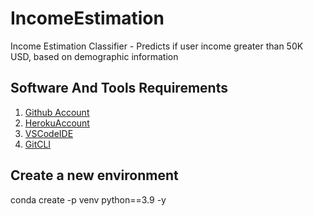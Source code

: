 # IncomeEstimation
Income Estimation Classifier - Predicts if user income greater than 50K USD, based on demographic information

## Software And Tools Requirements
1. [Github Account](https://github.com/)
2. [HerokuAccount](https://www.heroku.com/)
3. [VSCodeIDE](https://code.visualstudio.com/)
4. [GitCLI](https://git-scm.com/book/en/v2/Getting-Started-The-Command-Line)

## Create a new environment
conda create -p venv python==3.9 -y